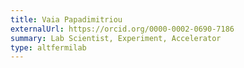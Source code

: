 ```yaml
---
title: Vaia Papadimitriou
externalUrl: https://orcid.org/0000-0002-0690-7186
summary: Lab Scientist, Experiment, Accelerator
type: altfermilab
---
```

